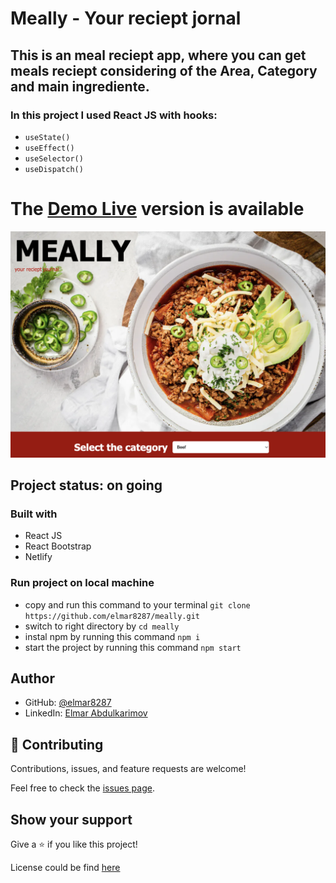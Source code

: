 # Meally - Your reciept jornal

## This is an meal reciept app, where you can get meals reciept considering of the Area, Category and main ingrediente.

### In this project I used React JS with hooks:
- `useState()`
- `useEffect()`
- `useSelector()`
- `useDispatch()`

# The [Demo Live](https://chipper-biscochitos-f168fb.netlify.app/) version is available
![screenshot](./public/meally.png)

## Project status: on going

### Built with

- React JS
- React Bootstrap
- Netlify

### Run project on local machine

- copy and run this command to your terminal `git clone https://github.com/elmar8287/meally.git`
- switch to right directory by `cd meally`
- instal npm by running this command `npm i`
- start the project by running this command `npm start`

## Author

- GitHub: [@elmar8287](https://github.com/elmar8287)
- LinkedIn: [Elmar Abdulkarimov](https://www.linkedin.com/in/elmar.abdulkarimov/)

## 🤝 Contributing

Contributions, issues, and feature requests are welcome!

Feel free to check the [issues page](https://github.com/elmar8287/meally/issues).

## Show your support

Give a ⭐️ if you like this project!

License could be find [here](https://github.com/elmar8287/meally/blob/dev/LICENSE)
